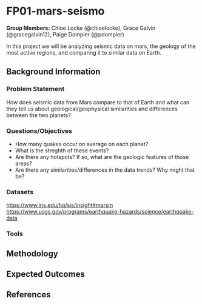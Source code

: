 # FP01-mars-seismo
**Group Members:** Chloe Locke (@chloelocke), Grace Galvin (@gracegalvin12), Paige Dompier (@pdompier)

In this project we will be analyzing seismic data on mars, the geology of the most active regions, and comparing it to similar data on Earth.

## Background Information

### Problem Statement
How does seismic data from Mars compare to that of Earth and what can they tell us about geological/geophysical similarities and differences between the two planets?
### Questions/Objectives
- How many quakes occur on average on each planet?
- What is the streghth of these events?
- Are there any hotspots? If so, what are the geologic features of those areas?
- Are there any similarities/differences in the data trends? Why might that be?
### Datasets
https://www.iris.edu/hq/sis/insight#marsm
https://www.usgs.gov/programs/earthquake-hazards/science/earthquake-data

### Tools

## Methodology

## Expected Outcomes

## References
